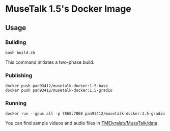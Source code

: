# MuseTalk 1.5's Docker Image

## Usage

### Building

```shell
bash build.sh
```

This command initiates a two-phase build.

### Publishing

```shell
docker push pan93412/musetalk-docker:1.5-base
docker push pan93412/musetalk-docker:1.5-gradio
```

### Running

```shell
docker run --gpus all -p 7860:7860 pan93412/musetalk-docker:1.5-gradio
```

You can find sample videos and audio files in [TMElyralab/MuseTalk/data](https://github.com/TMElyralab/MuseTalk/tree/main/data).